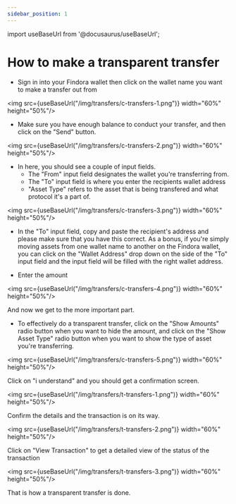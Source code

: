 ```yaml
---
sidebar_position: 1
---
```


import useBaseUrl from '@docusaurus/useBaseUrl';


# How to make a transparent transfer
- Sign in into your Findora wallet then click on the wallet name you want to make a transfer out from

<img src={useBaseUrl("/img/transfers/c-transfers-1.png")} width="60%" height="50%"/>

- Make sure you have enough balance to conduct your transfer, and then click on the "Send" button.

<img src={useBaseUrl("/img/transfers/c-transfers-2.png")} width="60%" height="50%"/>


-  In here, you should see a couple of input fields. 
    - The "From" input field designates the wallet you're transferring from. 
    - The "To" input field is where you enter the recipients wallet address
    - "Asset Type" refers to the asset that is being transfered and what protocol it's a part of.
    
<img src={useBaseUrl("/img/transfers/c-transfers-3.png")} width="60%" height="50%"/>

-  In the "To" input field, copy and paste the recipient's address and please make sure that you have this correct. As a bonus, if you're simply moving assets from one wallet name to another on the Findora wallet, you can click on the "Wallet Address" drop down on the side of the "To" input field and the input field will be filled with the right wallet address.

 - Enter the amount 

 <img src={useBaseUrl("/img/transfers/c-transfers-4.png")} width="60%" height="50%"/>

And now we get to the more important part. 

- To effectively do a transparent transfer, click on the "Show Amounts" radio button when you want to hide the amount, and click on the "Show Asset Type" radio button when you want to show the type of asset you're transferring. 

 <img src={useBaseUrl("/img/transfers/c-transfers-5.png")} width="60%" height="50%"/>

Click on "i understand" and you should get a confirmation screen. 

 <img src={useBaseUrl("/img/transfers/t-transfers-1.png")} width="60%" height="50%"/>

Confirm the details and the transaction is on its way.

 <img src={useBaseUrl("/img/transfers/t-transfers-2.png")} width="60%" height="50%"/>

Click on "View Transaction" to get a detailed view of the status of the transaction

 <img src={useBaseUrl("/img/transfers/t-transfers-3.png")} width="60%" height="50%"/>


That is how a transparent transfer is done. 